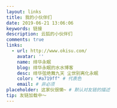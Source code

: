 ```yaml
---
layout: links
title: 我的小伙伴们
date: 2019-06-21 13:06:06
keywords: 链接
description: 云狐的小伙伴们
comments: true
links:
  - url: http://www.okisu.com/
    avatar: ''
    name: 绯华永眠
    blog: 绯华永眠的水水博客
    desc: 绯华弦绝舞九天 尘世别离化永眠
    color: "#a719ff" # 代表色
    email: # 非必须
placeholder: 这家伙很懒~ # 默认对友链的描述
tip: 友链加载中～
---
```

